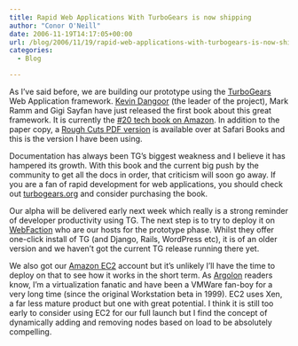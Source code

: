 ```yaml
---
title: Rapid Web Applications With TurboGears is now shipping
author: "Conor O'Neill"
date: 2006-11-19T14:17:05+00:00
url: /blog/2006/11/19/rapid-web-applications-with-turbogears-is-now-shipping/
categories:
  - Blog

---
```

As I&#8217;ve said before, we are building our prototype using the [TurboGears][1] Web Application framework. [Kevin Dangoor][2] (the leader of the project), Mark Ramm and Gigi Sayfan have just released the first book about this great framework. It is currently the [#20 tech book on Amazon][3]. In addition to the paper copy, a [Rough Cuts PDF version][4] is available over at Safari Books and this is the version I have been using.

Documentation has always been TG&#8217;s biggest weakness and I believe it has hampered its growth. With this book and the current big push by the community to get all the docs in order, that criticism will soon go away. If you are a fan of rapid development for web applications, you should check out [turbogears.org][1] and consider purchasing the book.

Our alpha will be delivered early next week which really is a strong reminder of developer productivity using TG. The next step is to try to deploy it on [WebFaction][5] who are our hosts for the prototype phase. Whilst they offer one-click install of TG (and Django, Rails, WordPress etc), it is of an older version and we haven&#8217;t got the current TG release running there yet.

We also got our [Amazon EC2][6] account but it&#8217;s unlikely I&#8217;ll have the time to deploy on that to see how it works in the short term. As [Argolon][7] readers know, I&#8217;m a virtualization fanatic and have been a VMWare fan-boy for a very long time (since the original Workstation beta in 1999). EC2 uses Xen, a far less mature product but one with great potential. I think it is still too early to consider using EC2 for our full launch but I find the concept of dynamically adding and removing nodes based on load to be absolutely compelling.

 [1]: http://www.turbogears.org/
 [2]: http://www.blueskyonmars.com/2006/11/14/turbogears-book-is-out-photographic-evidence-here/
 [3]: http://www.blueskyonmars.com/2006/11/15/21-tech-book-on-amazoncom/
 [4]: http://safari.phptr.com/0131583999
 [5]: http://www.webfaction.com/
 [6]: http://aws.amazon.com/ec2
 [7]: http://www.argolon.com